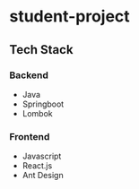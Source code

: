 # student-project

## Tech Stack

### Backend

- Java
- Springboot
- Lombok

### Frontend

- Javascript
- React.js
- Ant Design
